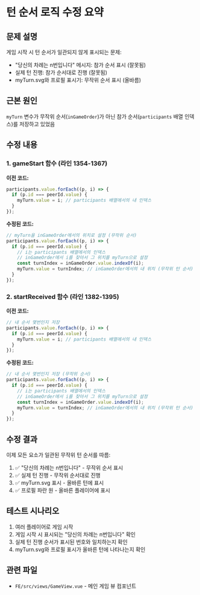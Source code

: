 # 턴 순서 로직 수정 요약

## 문제 설명
게임 시작 시 턴 순서가 일관되지 않게 표시되는 문제:
- "당신의 차례는 n번입니다" 메시지: 참가 순서 표시 (잘못됨)
- 실제 턴 진행: 참가 순서대로 진행 (잘못됨)
- myTurn.svg와 프로필 표시기: 무작위 순서 표시 (올바름)

## 근본 원인
`myTurn` 변수가 무작위 순서(`inGameOrder`)가 아닌 참가 순서(`participants` 배열 인덱스)를 저장하고 있었음

## 수정 내용

### 1. gameStart 함수 (라인 1354-1367)
**이전 코드:**
```javascript
participants.value.forEach((p, i) => {
  if (p.id === peerId.value) {
    myTurn.value = i; // participants 배열에서의 내 인덱스
  }
});
```

**수정된 코드:**
```javascript
// myTurn을 inGameOrder에서의 위치로 설정 (무작위 순서)
participants.value.forEach((p, i) => {
  if (p.id === peerId.value) {
    // i는 participants 배열에서의 인덱스
    // inGameOrder에서 i를 찾아서 그 위치를 myTurn으로 설정
    const turnIndex = inGameOrder.value.indexOf(i);
    myTurn.value = turnIndex; // inGameOrder에서의 내 위치 (무작위 턴 순서)
  }
});
```

### 2. startReceived 함수 (라인 1382-1395)
**이전 코드:**
```javascript
// 내 순서 몇번인지 저장
participants.value.forEach((p, i) => {
  if (p.id === peerId.value) {
    myTurn.value = i; // participants 배열에서의 내 인덱스
  }
});
```

**수정된 코드:**
```javascript
// 내 순서 몇번인지 저장 (무작위 순서)
participants.value.forEach((p, i) => {
  if (p.id === peerId.value) {
    // i는 participants 배열에서의 인덱스
    // inGameOrder에서 i를 찾아서 그 위치를 myTurn으로 설정
    const turnIndex = inGameOrder.value.indexOf(i);
    myTurn.value = turnIndex; // inGameOrder에서의 내 위치 (무작위 턴 순서)
  }
});
```

## 수정 결과
이제 모든 요소가 일관된 무작위 턴 순서를 따름:
1. ✅ "당신의 차례는 n번입니다" - 무작위 순서 표시
2. ✅ 실제 턴 진행 - 무작위 순서대로 진행
3. ✅ myTurn.svg 표시 - 올바른 턴에 표시
4. ✅ 프로필 파란 원 - 올바른 플레이어에 표시

## 테스트 시나리오
1. 여러 플레이어로 게임 시작
2. 게임 시작 시 표시되는 "당신의 차례는 n번입니다" 확인
3. 실제 턴 진행 순서가 표시된 번호와 일치하는지 확인
4. myTurn.svg와 프로필 표시가 올바른 턴에 나타나는지 확인

## 관련 파일
- `FE/src/views/GameView.vue` - 메인 게임 뷰 컴포넌트
